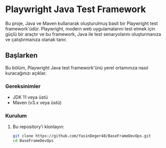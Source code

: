 # Playwright Java Test Framework

Bu proje, Java ve Maven kullanarak oluşturulmuş basit bir Playwright test framework'üdür. Playwright, modern web uygulamalarını test etmek için güçlü bir araçtır ve bu framework, Java ile test senaryolarını oluşturmanıza ve çalıştırmanıza olanak tanır.



## Başlarken

Bu bölüm, Playwright Java test framework'ünü yerel ortamınıza nasıl kuracağınızı açıklar.

### Gereksinimler

- JDK 11 veya üstü
- Maven (v3.x veya üstü)

### Kurulum

1. Bu repository'i klonlayın:

   ```bash
   git clone https://github.com/YasinDeger48/BaseFrameDevOps.git
   cd BaseFrameDevOps
